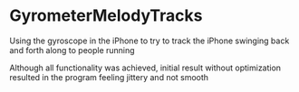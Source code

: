 # GyrometerMelodyTracks

Using the gyroscope in the iPhone to try to track the iPhone swinging back and forth along to people running

Although all functionality was achieved, initial result without optimization resulted in the program feeling jittery and not smooth
